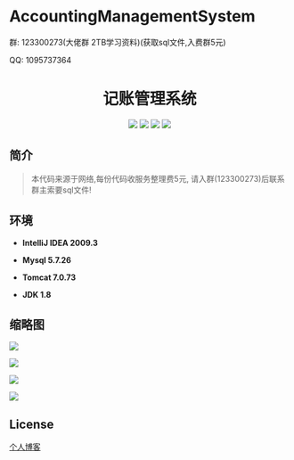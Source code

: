 # AccountingManagementSystem

<p>群: 123300273(大佬群 2TB学习资料)(获取sql文件,入费群5元)</p>
<p>QQ: 1095737364</p>

<p>
    <h1 align="center">记账管理系统</h1>
</p>

<p align="center">
	<img src="https://img.shields.io/badge/jdk-1.8-orange.svg"/>
    <img src="https://img.shields.io/badge/Spring-5.x-lightgrey.svg"/>
    <img src="https://img.shields.io/badge/Struts-3.x-blue.svg"/>
    <img src="https://img.shields.io/badge/hibernate-3.x-blue.svg"/>
</p>

## 简介

>本代码来源于网络,每份代码收服务整理费5元, 请入群(123300273)后联系群主索要sql文件!
>


## 环境

- <b>IntelliJ IDEA 2009.3</b>

- <b>Mysql 5.7.26</b>

- <b>Tomcat 7.0.73</b>

- <b>JDK 1.8</b>


## 缩略图

![](https://img2020.cnblogs.com/blog/588112/202011/588112-20201122202106929-1274699532.png)

![](https://img2020.cnblogs.com/blog/588112/202011/588112-20201122202117257-628164903.png)

![](https://img2020.cnblogs.com/blog/588112/202011/588112-20201122202125747-546459283.png)

![](https://img2020.cnblogs.com/blog/588112/202011/588112-20201122202136998-461004247.png)


## License

[个人博客](https://www.cnblogs.com/yysbolg/)




